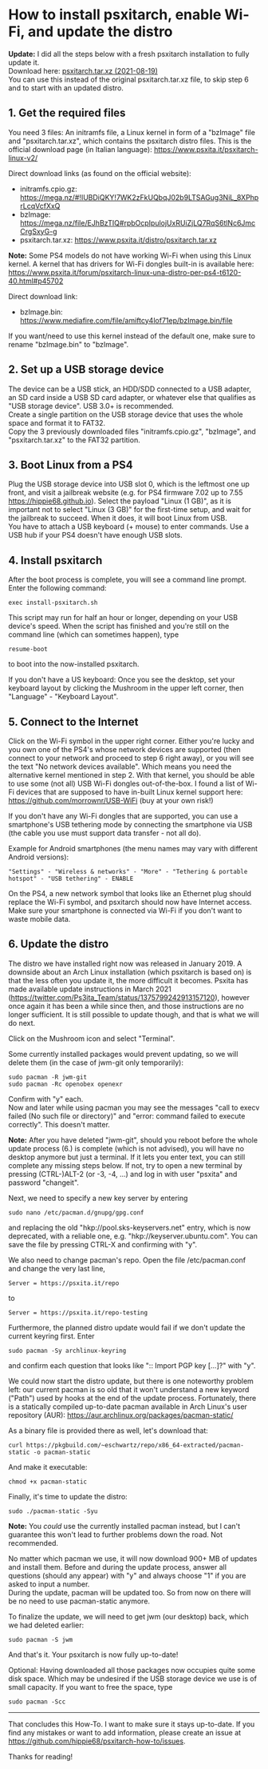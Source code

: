 # How to install psxitarch, enable Wi-Fi, and update the distro

**Update:** I did all the steps below with a fresh psxitarch installation to fully update it.  
Download here: [psxitarch.tar.xz (2021-08-19)](https://e.pcloud.link/publink/show?code=XZupl0ZoN4NIEGNai85UjOGwyT95SzXRJbk)  
You can use this instead of the original psxitarch.tar.xz file, to skip step 6 and to start with an updated distro.

## 1. Get the required files
You need 3 files: An initramfs file, a Linux kernel in form of a "bzImage" file and "psxitarch.tar.xz", which contains the psxitarch distro files. This is the official download page (in Italian language): https://www.psxita.it/psxitarch-linux-v2/

Direct download links (as found on the official website):
- initramfs.cpio.gz: https://mega.nz/#!IUBDiQKY!7WK2zFkUQbqJ02b9LTSAGug3NiL_8XPhprLcqVcfXxQ
- bzImage: https://mega.nz/file/EJhBzTIQ#rpbOcpIpulojUxRUiZjLQ7RqS6tlNc6JmcCrgSxyG-g
- psxitarch.tar.xz: https://www.psxita.it/distro/psxitarch.tar.xz

**Note:** Some PS4 models do not have working Wi-Fi when using this Linux kernel. A kernel that has drivers for Wi-Fi dongles built-in is available here: https://www.psxita.it/forum/psxitarch-linux-una-distro-per-ps4-t6120-40.html#p45702

Direct download link:
- bzImage.bin: https://www.mediafire.com/file/amiftcy4lof71ep/bzImage.bin/file

If you want/need to use this kernel instead of the default one, make sure to rename "bzImage.bin" to "bzImage".

## 2. Set up a USB storage device
The device can be a USB stick, an HDD/SDD connected to a USB adapter, an SD card inside a USB SD card adapter, or whatever else that qualifies as "USB storage device". USB 3.0+ is recommended.  
Create a single partition on the USB storage device that uses the whole space and format it to FAT32.  
Copy the 3 previously downloaded files "initramfs.cpio.gz", "bzImage", and "psxitarch.tar.xz" to the FAT32 partition.

## 3. Boot Linux from a PS4
Plug the USB storage device into USB slot 0, which is the leftmost one up front, and visit a jailbreak website (e.g. for PS4 firmware 7.02 up to 7.55 https://hippie68.github.io). Select the payload "Linux (1 GB)", as it is important not to select "Linux (3 GB)" for the first-time setup, and wait for the jailbreak to succeed. When it does, it will boot Linux from USB.  
You have to attach a USB keyboard (+ mouse) to enter commands. Use a USB hub if your PS4 doesn't have enough USB slots.

## 4. Install psxitarch
After the boot process is complete, you will see a command line prompt. Enter the following command:

    exec install-psxitarch.sh

This script may run for half an hour or longer, depending on your USB device's speed. When the script has finished and you're still on the command line (which can sometimes happen), type

    resume-boot

to boot into the now-installed psxitarch.

If you don't have a US keyboard: Once you see the desktop, set your keyboard layout by clicking the Mushroom in the upper left corner, then "Language" - "Keyboard Layout".

## 5. Connect to the Internet
Click on the Wi-Fi symbol in the upper right corner. Either you're lucky and you own one of the PS4's whose network devices are supported (then connect to your network and proceed to step 6 right away), or you will see the text "No network devices available". Which means you need the alternative kernel mentioned in step 2. With that kernel, you should be able to use some (not all) USB Wi-Fi dongles out-of-the-box. I found a list of Wi-Fi devices that are supposed to have in-built Linux kernel support here: https://github.com/morrownr/USB-WiFi (buy at your own risk!)

If you don't have any Wi-Fi dongles that are supported, you can use a smartphone's USB tethering mode by connecting the smartphone via USB (the cable you use must support data transfer - not all do).

Example for Android smartphones (the menu names may vary with different Android versions):

    "Settings" - "Wireless & networks" - "More" - "Tethering & portable hotspot" - "USB tethering" - ENABLE

On the PS4, a new network symbol that looks like an Ethernet plug should replace the Wi-Fi symbol, and psxitarch should now have Internet access. Make sure your smartphone is connected via Wi-Fi if you don't want to waste mobile data.

## 6. Update the distro
The distro we have installed right now was released in January 2019. A downside about an Arch Linux installation (which psxitarch is based on) is that the less often you update it, the more difficult it becomes. Psxita has made available update instructions in March 2021 (https://twitter.com/Ps3ita_Team/status/1375799242913157120), however once again it has been a while since then, and those instructions are no longer sufficient. It is still possible to update though, and that is what we will do next.

Click on the Mushroom icon and select "Terminal".

Some currently installed packages would prevent updating, so we will delete them (in the case of jwm-git only temporarily):

    sudo pacman -R jwm-git
    sudo pacman -Rc openobex openexr

Confirm with "y" each.  
Now and later while using pacman you may see the messages "call to execv failed (No such file or directory)" and "error: command failed to execute correctly". This doesn't matter.

**Note:** After you have deleted "jwm-git", should you reboot before the whole update process (6.) is complete (which is not advised), you will have no desktop anymore but just a terminal. If it lets you enter text, you can still complete any missing steps below. If not, try to open a new terminal by pressing (CTRL-)ALT-2 (or -3, -4, ...) and log in with user "psxita" and password "changeit".

Next, we need to specify a new key server by entering

    sudo nano /etc/pacman.d/gnupg/gpg.conf

and replacing the old "hkp://pool.sks-keyservers.net" entry, which is now deprecated, with a reliable one, e.g. "hkp://keyserver.ubuntu.com". You can save the file by pressing CTRL-X and confirming with "y".

We also need to change pacman's repo. Open the file /etc/pacman.conf and change the very last line,

    Server = https://psxita.it/repo

to

    Server = https://psxita.it/repo-testing
    
Furthermore, the planned distro update would fail if we don't update the current keyring first. Enter

    sudo pacman -Sy archlinux-keyring
    
and confirm each question that looks like ":: Import PGP key [...]?" with "y".

We could now start the distro update, but there is one noteworthy problem left: our current pacman is so old that it won't understand a new keyword ("Path") used by hooks at the end of the update process. Fortunately, there is a statically compiled up-to-date pacman available in Arch Linux's user repository (AUR): https://aur.archlinux.org/packages/pacman-static/

As a binary file is provided there as well, let's download that:

    curl https://pkgbuild.com/~eschwartz/repo/x86_64-extracted/pacman-static -o pacman-static

And make it executable:

    chmod +x pacman-static

Finally, it's time to update the distro:

    sudo ./pacman-static -Syu

**Note:** You *could* use the currently installed pacman instead, but I can't guarantee this won't lead to further problems down the road. Not recommended.

No matter which pacman we use, it will now download 900+ MB of updates and install them.
Before and during the update process, answer all questions (should any appear) with "y" and always choose "1" if you are asked to input a number.  
During the update, pacman will be updated too. So from now on there will be no need to use pacman-static anymore.

To finalize the update, we will need to get jwm (our desktop) back, which we had deleted earlier:

    sudo pacman -S jwm

And that's it. Your psxitarch is now fully up-to-date!

Optional: Having downloaded all those packages now occupies quite some disk space. Which may be undesired if the USB storage device we use is of small capacity. If you want to free the space, type

    sudo pacman -Scc

___

That concludes this How-To. I want to make sure it stays up-to-date. If you find any mistakes or want to add information, please create an issue at https://github.com/hippie68/psxitarch-how-to/issues.

Thanks for reading!
